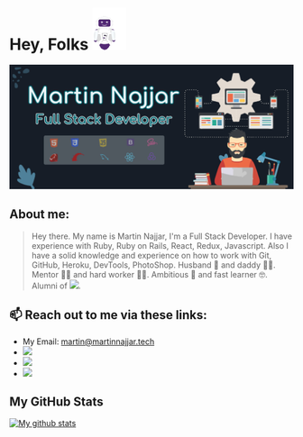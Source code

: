 # Hey, Folks ![Hey](https://github.com/martinnajjar12/martinnajjar12/blob/master/imgs/robo.gif)

![Header](https://github.com/martinnajjar12/martinnajjar12/blob/new-readme-pic/imgs/dark-header.jpg)

## About me:

> Hey there. My name is Martin Najjar, I'm a Full Stack Developer. I have experience with Ruby, Ruby on Rails, React, Redux, Javascript. Also I have a solid knowledge and experience on how to work with Git, GitHub, Heroku, DevTools, PhotoShop. Husband 🤵 and daddy 🧙‍♂️. Mentor 👨‍🏫 and hard worker 👨‍💻. Ambitious 🤩 and fast learner 🤓. Alumni of [![](https://img.shields.io/badge/Microverse-blueviolet)](https://www.microverse.org/).

## 📫 Reach out to me via these links:

- My Email: martin@martinnajjar.tech
- [![](https://img.shields.io/github/followers/martinnajjar12?label=Follow%20me%20on%20GitHub&style=social)](https://github.com/martinnajjar12)
- [![](https://img.shields.io/twitter/url?label=Visit%20my%20Twitter%20account&style=social&url=https%3A%2F%2Ftwitter.com%2Fmartin_najjar)](https://twitter.com/martin_najjar)
- [![](https://img.shields.io/badge/LINKEDIN-Visit%20my%20LinkedIn%20account-brightgreen?style=social&logo=appveyor)](https://www.linkedin.com/in/martinnajjar12/)

## My GitHub Stats

[![My github stats](https://github-readme-stats.vercel.app/api?username=martinnajjar12&hide=issues&count_private=true&show_icons=true&bg_color=161d27&icon_color=c3e4e8&text_color=c3e4e8&title_color=edf7f9)](https://github.com/anuraghazra/github-readme-stats)
